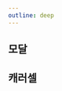 ```yaml
---
outline: deep
---
```


## 모달
<!--@include: ./bootstrap/modal.md -->

## 캐러셀
<!--@include: ./bootstrap/carousel.md -->
